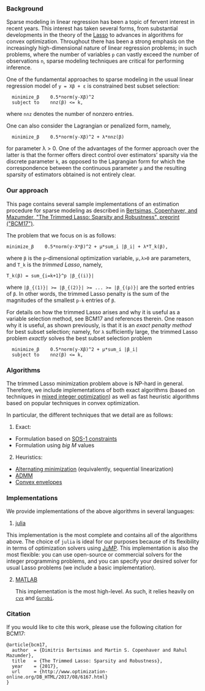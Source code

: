 ### Background

Sparse modeling in linear regression has been a topic of fervent interest in recent years. This interest has taken several forms, from substantial developments in the theory of the [Lasso](https://en.wikipedia.org/wiki/Lasso_(statistics)) to advances in algorithms for convex optimization. Throughout there has been a strong emphasis on the increasingly high-dimensional nature of linear regression problems; in such problems, where the number of variables `p` can vastly exceed the number of observations `n`, sparse modeling techniques are critical for performing inference.

One of the fundamental approaches to sparse modeling in the usual linear regression model of `y = Xβ + ε` is constrained best subset selection:
```
  minimize_β    0.5*norm(y-Xβ)^2
  subject to    nnz(β) <= k,
```
where `nnz` denotes the number of nonzero entries.

One can also consider the Lagrangian or penalized form, namely,
```
  minimize_β    0.5*norm(y-Xβ)^2 + λ*nnz(β)
```
for parameter λ > 0. One of the advantages of the former approach over the latter is that the former offers direct control over estimators’ sparsity via the discrete parameter `k`, as opposed to the Lagrangian form for which the correspondence between the continuous parameter `μ` and the resulting sparsity of estimators obtained is not entirely clear.



### Our approach

This page contains several sample implementations of an estimation procedure for sparse modeling as described in [Bertsimas, Copenhaver, and Mazumder, "The Trimmed Lasso: Sparsity and Robustness", preprint ("BCM17")](http://www.optimization-online.org/DB_HTML/2017/08/6167.html).

The problem that we focus on is as follows:
```
minimize_β    0.5*norm(y-X*β)^2 + μ*sum_i |β_i| + λ*T_k(β),
```
where `β` is the `p`-dimensional optimization variable, `μ,λ>0` are parameters, and `T_k` is the *trimmed Lasso*, namely,
```
T_k(β) = sum_{i=k+1}^p |β_{(i)}|
```
where `|β_{(1)}| >= |β_{(2)}| >= ... >= |β_{(p)}|` are the sorted entries of `β`. In other words, the trimmed Lasso penalty is the sum of the magnitudes of the smallest `p-k` entries of `β`.

For details on how the trimmed Lasso arises and why it is useful as a variable selection method, see BCM17 and references therein. One reason why it is useful, as shown previously, is that it is an *exact penalty method* for best subset selection; namely, for `λ` sufficiently large, the trimmed Lasso problem *exactly* solves the best subset selection problem
```
  minimize_β    0.5*norm(y-Xβ)^2 + μ*sum_i |β_i|
  subject to    nnz(β) <= k,
```

### Algorithms

The trimmed Lasso minimization problem above is NP-hard in general. Therefore, we include implementations of both exact algorithms (based on techniques in [mixed integer optimization](https://en.wikipedia.org/wiki/Integer_programming)) as well as fast heuristic algorithms based on popular techniques in convex optimization.

In particular, the different techniques that we detail are as follows:

1. Exact:
  * Formulation based on [SOS-1 constraints](https://en.wikipedia.org/wiki/Special_ordered_set)
  * Formulation using *big M* values

2. Heuristics:
  * [Alternating minimization](http://curtis.ml.cmu.edu/w/courses/index.php/Alternating_Minimization) (equivalently, sequential linearization)
  * [ADMM](http://stanford.edu/~boyd/admm.html)
  * [Convex envelopes](https://en.wikipedia.org/wiki/Lower_convex_envelope)

### Implementations

We provide implementations of the above algorithms in several languages:

1. [julia](./julia/)

  This implementation is the most complete and contains all of the algorithms above. The choice of `julia` is ideal for our purposes because of its flexibility in terms of optimization solvers using [JuMP](https://github.com/JuliaOpt/JuMP.jl). This implementation is also the most flexible: you can use open-source or commercial solvers for the integer programming problems, and you can specify your desired solver for usual Lasso problems (we include a basic implementation).

2. [MATLAB](./MATLAB/)

     This implementation is the most high-level. As such, it relies heavily on [`cvx`](https://cvxr.com/cvx/ "CVX") and [`Gurobi`](http://www.gurobi.com).


### Citation

If you would like to cite this work, please use the following citation for BCM17:
```
@article{bcm17,
  author  = {Dimitris Bertsimas and Martin S. Copenhaver and Rahul Mazumder},
  title   = {The Trimmed Lasso: Sparsity and Robustness},
  year    = {2017},
  url     = {http://www.optimization-online.org/DB_HTML/2017/08/6167.html}
}
```
